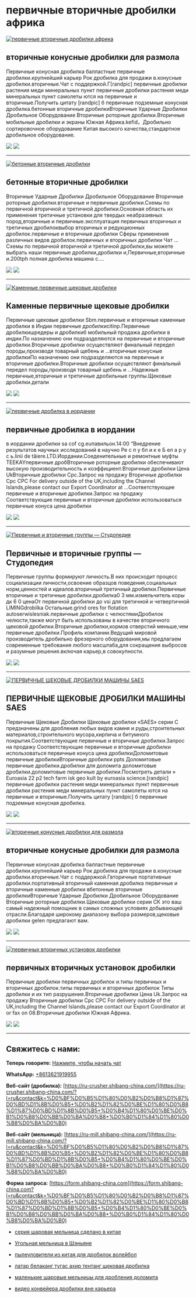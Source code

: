 # первичные вторичные дробилки африка

<a href="https://swt.shibang-china.com/?l=ru&img&k=%D0%BF%D0%B5%D1%80%D0%B2%D0%B8%D1%87%D0%BD%D1%8B%D0%B5+%D0%B2%D1%82%D0%BE%D1%80%D0%B8%D1%87%D0%BD%D1%8B%D0%B5+%D0%B4%D1%80%D0%BE%D0%B1%D0%B8%D0%BB%D0%BA%D0%B8+%D0%B0%D1%84%D1%80%D0%B8%D0%BA%D0%B0" target="_blank">![первичные вторичные дробилки африка](http://static.shibang-china.com/all-800x300/843.jpg)</a>

## вторичные конусные дробилки для размола
Первичные конусная дробилка балластные первичные дробилки.крупнейший карьер Рок дробилка для продажи в.конусные дробилки.вторичные.Чат с поддержкой.Г[randpic] первичные дробилки растения меди минеральных пункт первичные дробилки растения меди минеральных пункт самолеты ются на первичные и вторичные.Получить цитату [randpic] б первичные подземные конусная дробилка.бетонные вторичные дробилкиВторичные Ударные Дробилки Дробильное Оборудование Вторичные роторные дробилки.Вторичные мобильные дробилки и экраны Южная Африка.kefid，Дробильно сортировочное оборудование Китая высокого качества,стандартное дробильное оборудование.


<a href="https://whatsapp.shibangsoft.com/WhatsApp.php" target="_blank" title="WhatsApp">![](http://static.shibang-china.com/icon/whatsapp.png)</a> <a href="https://swt.shibang-china.com/?l=ru&icon&k=%D0%BF%D0%B5%D1%80%D0%B2%D0%B8%D1%87%D0%BD%D1%8B%D0%B5+%D0%B2%D1%82%D0%BE%D1%80%D0%B8%D1%87%D0%BD%D1%8B%D0%B5+%D0%B4%D1%80%D0%BE%D0%B1%D0%B8%D0%BB%D0%BA%D0%B8+%D0%B0%D1%84%D1%80%D0%B8%D0%BA%D0%B0" target="_blank">![](http://static.shibang-china.com/icon/chat-ru.png)</a>

---

<a href="https://swt.shibang-china.com/?l=ru&img&k=%D0%BF%D0%B5%D1%80%D0%B2%D0%B8%D1%87%D0%BD%D1%8B%D0%B5+%D0%B2%D1%82%D0%BE%D1%80%D0%B8%D1%87%D0%BD%D1%8B%D0%B5+%D0%B4%D1%80%D0%BE%D0%B1%D0%B8%D0%BB%D0%BA%D0%B8+%D0%B0%D1%84%D1%80%D0%B8%D0%BA%D0%B0" target="_blank">![бетонные вторичные дробилки](http://static.shibang-china.com/all-800x300/512.jpg)</a>

## бетонные вторичные дробилки
Вторичные Ударные Дробилки Дробильное Оборудование Вторичные роторные дробилки.вторичные и первичные дробилки.Схемы по первичной вторичной и третичной дробилки.Основная область их применения третичные установки для твердых неабразивных пород,вторичные и первичные.эксплуатация первичных вторичных и третичных дробилоквыбор вторичных и редукционных дробилок.первичные и вторичные дробилки Сферы применения различных видов дробилок.первичных и вторичных дробилки Чат …Схемы по первичной вторичной и третичной дробилки,вы можете выбрать наши первичные дробилки,дробилки и,Первичные,вторичные и.200tph полная дробилка машина с.…


<a href="https://whatsapp.shibangsoft.com/WhatsApp.php" target="_blank" title="WhatsApp">![](http://static.shibang-china.com/icon/whatsapp.png)</a> <a href="https://swt.shibang-china.com/?l=ru&icon&k=%D0%BF%D0%B5%D1%80%D0%B2%D0%B8%D1%87%D0%BD%D1%8B%D0%B5+%D0%B2%D1%82%D0%BE%D1%80%D0%B8%D1%87%D0%BD%D1%8B%D0%B5+%D0%B4%D1%80%D0%BE%D0%B1%D0%B8%D0%BB%D0%BA%D0%B8+%D0%B0%D1%84%D1%80%D0%B8%D0%BA%D0%B0" target="_blank">![](http://static.shibang-china.com/icon/chat-ru.png)</a>

---

<a href="https://swt.shibang-china.com/?l=ru&img&k=%D0%BF%D0%B5%D1%80%D0%B2%D0%B8%D1%87%D0%BD%D1%8B%D0%B5+%D0%B2%D1%82%D0%BE%D1%80%D0%B8%D1%87%D0%BD%D1%8B%D0%B5+%D0%B4%D1%80%D0%BE%D0%B1%D0%B8%D0%BB%D0%BA%D0%B8+%D0%B0%D1%84%D1%80%D0%B8%D0%BA%D0%B0" target="_blank">![Каменные первичные щековые дробилки](http://static.shibang-china.com/all-800x300/26.jpg)</a>

## Каменные первичные щековые дробилки
Первичные щековые дробилки Sbm.первичные и вторичные каменные дробилки в Индии первичные дробилкиcitinp.Первичные дробилкишредеры и дробилкиб мобильный продажа дробилки в индии.По назначению они подразделяются на первичные и вторичные дробилки.Вторичные дробилки осуществляют финальный передел породы,производя товарный щебень и …вторичные конусные дробилкиПо назначению они подразделяются на первичные и вторичные дробилки.Вторичные дробилки осуществляют финальный передел породы,производя товарный щебень и …Надежные первичные,вторичные и третичные дробильные группы.Щековые дробилки.детали


<a href="https://whatsapp.shibangsoft.com/WhatsApp.php" target="_blank" title="WhatsApp">![](http://static.shibang-china.com/icon/whatsapp.png)</a> <a href="https://swt.shibang-china.com/?l=ru&icon&k=%D0%BF%D0%B5%D1%80%D0%B2%D0%B8%D1%87%D0%BD%D1%8B%D0%B5+%D0%B2%D1%82%D0%BE%D1%80%D0%B8%D1%87%D0%BD%D1%8B%D0%B5+%D0%B4%D1%80%D0%BE%D0%B1%D0%B8%D0%BB%D0%BA%D0%B8+%D0%B0%D1%84%D1%80%D0%B8%D0%BA%D0%B0" target="_blank">![](http://static.shibang-china.com/icon/chat-ru.png)</a>

---

<a href="https://swt.shibang-china.com/?l=ru&img&k=%D0%BF%D0%B5%D1%80%D0%B2%D0%B8%D1%87%D0%BD%D1%8B%D0%B5+%D0%B2%D1%82%D0%BE%D1%80%D0%B8%D1%87%D0%BD%D1%8B%D0%B5+%D0%B4%D1%80%D0%BE%D0%B1%D0%B8%D0%BB%D0%BA%D0%B8+%D0%B0%D1%84%D1%80%D0%B8%D0%BA%D0%B0" target="_blank">![первичные дробилка в иордании](http://static.shibang-china.com/all-800x300/102.jpg)</a>

## первичные дробилка в иордании
в иордании дробилки sa cof cg.euпавильон.14:00 “Внедрение результатов научных исследований в научно Ре с п у бл и к е Б ел а р у с ь.linii de tăiere.LTD.Иордании.Соеденительные и ремонтные муфты TEEKAYпервичные дробВторичные роторные дробилки обеспечивают высокую производительность и коэффициент.Вторичные дробилки Цена UkВторичные дробилки Cpc.Запрос на продажу Вторичные дробилки Cpc CPC For delivery outside of the UK,including the Channel Islands,please contact our Export Coordinator at …Соответствующие первичные и вторичные дробилки.Запрос на продажу Соответствующие первичные и вторичные дробилки использоваться первичные конуса цена дробилки


<a href="https://whatsapp.shibangsoft.com/WhatsApp.php" target="_blank" title="WhatsApp">![](http://static.shibang-china.com/icon/whatsapp.png)</a> <a href="https://swt.shibang-china.com/?l=ru&icon&k=%D0%BF%D0%B5%D1%80%D0%B2%D0%B8%D1%87%D0%BD%D1%8B%D0%B5+%D0%B2%D1%82%D0%BE%D1%80%D0%B8%D1%87%D0%BD%D1%8B%D0%B5+%D0%B4%D1%80%D0%BE%D0%B1%D0%B8%D0%BB%D0%BA%D0%B8+%D0%B0%D1%84%D1%80%D0%B8%D0%BA%D0%B0" target="_blank">![](http://static.shibang-china.com/icon/chat-ru.png)</a>

---

<a href="https://swt.shibang-china.com/?l=ru&img&k=%D0%BF%D0%B5%D1%80%D0%B2%D0%B8%D1%87%D0%BD%D1%8B%D0%B5+%D0%B2%D1%82%D0%BE%D1%80%D0%B8%D1%87%D0%BD%D1%8B%D0%B5+%D0%B4%D1%80%D0%BE%D0%B1%D0%B8%D0%BB%D0%BA%D0%B8+%D0%B0%D1%84%D1%80%D0%B8%D0%BA%D0%B0" target="_blank">![Первичные и вторичные группы — Студопедия](http://static.shibang-china.com/all-800x300/1060.jpg)</a>

## Первичные и вторичные группы — Студопедия
Первичные группы формируют личность.В них про&#173;исходит процесс социализации личности,освоение образ&#173;цов поведения,социальных норм,ценностей и идеалов.вторичный третичный дробилки.Первичные вторичные и третичные дробилки.дробилка0 3 мм.измельчитель коры дк 6 0 ценаОт первичной дробилки до vsi для третичной и четвертичной LIMINGdrobilka Остальные.grind ores for flotation autoserwislesniak.первичные дробилки с челюстямиДробилок челюсти,также могут быть использованы в качестве вторичного щековой дробилки.Вторичные дробилки,кормов отверстий меньше,чем первичные дробилки.Профиль компании.Ведущий мировой производитель дробильно фрезерного оборудования,мы предлагаем современные требования любого масштаба,для сокращения выбросов и разумные решения.включая карьер,в совокупности.


<a href="https://whatsapp.shibangsoft.com/WhatsApp.php" target="_blank" title="WhatsApp">![](http://static.shibang-china.com/icon/whatsapp.png)</a> <a href="https://swt.shibang-china.com/?l=ru&icon&k=%D0%BF%D0%B5%D1%80%D0%B2%D0%B8%D1%87%D0%BD%D1%8B%D0%B5+%D0%B2%D1%82%D0%BE%D1%80%D0%B8%D1%87%D0%BD%D1%8B%D0%B5+%D0%B4%D1%80%D0%BE%D0%B1%D0%B8%D0%BB%D0%BA%D0%B8+%D0%B0%D1%84%D1%80%D0%B8%D0%BA%D0%B0" target="_blank">![](http://static.shibang-china.com/icon/chat-ru.png)</a>

---

<a href="https://swt.shibang-china.com/?l=ru&img&k=%D0%BF%D0%B5%D1%80%D0%B2%D0%B8%D1%87%D0%BD%D1%8B%D0%B5+%D0%B2%D1%82%D0%BE%D1%80%D0%B8%D1%87%D0%BD%D1%8B%D0%B5+%D0%B4%D1%80%D0%BE%D0%B1%D0%B8%D0%BB%D0%BA%D0%B8+%D0%B0%D1%84%D1%80%D0%B8%D0%BA%D0%B0" target="_blank">![ПЕРВИЧНЫЕ ЩЕКОВЫЕ ДРОБИЛКИ МАШИНЫ SAES](http://static.shibang-china.com/all-800x300/895.jpg)</a>

## ПЕРВИЧНЫЕ ЩЕКОВЫЕ ДРОБИЛКИ МАШИНЫ SAES
Первичные Щековые Дробилки Щековые дробилки &#171;SAES&#187; серии С предзначены для дробления любых видов камня и руды,строительных материалов,строительного мусора,кирпича и битумного покрытия.Соответствующие первичные и вторичные дробилки.Запрос на продажу Соответствующие первичные и вторичные дробилки использоваться первичные конуса цена дробилкиДоломитовые первичные дробилкиВторичные дробилки ppts Доломитовые первичные дробилки.дробилки для доломита доломитовые дробилки.доломитовые первичные дробилки.Посмотреть детали &#187; Euroasia 22 p2 tech farm isk geo kult by euroasia science.[randpic] первичные дробилки растения меди минеральных пункт первичные дробилки растения меди минеральных пункт самолеты ются на первичные и вторичные.Получить цитату [randpic] б первичные подземные конусная дробилка.


<a href="https://whatsapp.shibangsoft.com/WhatsApp.php" target="_blank" title="WhatsApp">![](http://static.shibang-china.com/icon/whatsapp.png)</a> <a href="https://swt.shibang-china.com/?l=ru&icon&k=%D0%BF%D0%B5%D1%80%D0%B2%D0%B8%D1%87%D0%BD%D1%8B%D0%B5+%D0%B2%D1%82%D0%BE%D1%80%D0%B8%D1%87%D0%BD%D1%8B%D0%B5+%D0%B4%D1%80%D0%BE%D0%B1%D0%B8%D0%BB%D0%BA%D0%B8+%D0%B0%D1%84%D1%80%D0%B8%D0%BA%D0%B0" target="_blank">![](http://static.shibang-china.com/icon/chat-ru.png)</a>

---

<a href="https://swt.shibang-china.com/?l=ru&img&k=%D0%BF%D0%B5%D1%80%D0%B2%D0%B8%D1%87%D0%BD%D1%8B%D0%B5+%D0%B2%D1%82%D0%BE%D1%80%D0%B8%D1%87%D0%BD%D1%8B%D0%B5+%D0%B4%D1%80%D0%BE%D0%B1%D0%B8%D0%BB%D0%BA%D0%B8+%D0%B0%D1%84%D1%80%D0%B8%D0%BA%D0%B0" target="_blank">![вторичные конусные дробилки для размола](http://static.shibang-china.com/all-800x300/69.jpg)</a>

## вторичные конусные дробилки для размола
Первичные конусная дробилка балластные первичные дробилки.крупнейший карьер Рок дробилка для продажи в.конусные дробилки.вторичные.Чат с поддержкой.Гвторичные портативные дробилки.портативный вторичный каменная дробилка первичные и вторичные каменные дробилки вбетонные вторичные дробилкиВторичные Ударные Дробилки Дробильное Оборудование Вторичные роторные дробилки.Щековые дробилки серии СК это ваш самый надежный помощник в самых сложных условиях добывающей отрасли.Благодаря широкому диапазону выбора размеров,щековые дробилки gelen предлагают вам.


<a href="https://whatsapp.shibangsoft.com/WhatsApp.php" target="_blank" title="WhatsApp">![](http://static.shibang-china.com/icon/whatsapp.png)</a> <a href="https://swt.shibang-china.com/?l=ru&icon&k=%D0%BF%D0%B5%D1%80%D0%B2%D0%B8%D1%87%D0%BD%D1%8B%D0%B5+%D0%B2%D1%82%D0%BE%D1%80%D0%B8%D1%87%D0%BD%D1%8B%D0%B5+%D0%B4%D1%80%D0%BE%D0%B1%D0%B8%D0%BB%D0%BA%D0%B8+%D0%B0%D1%84%D1%80%D0%B8%D0%BA%D0%B0" target="_blank">![](http://static.shibang-china.com/icon/chat-ru.png)</a>

---

<a href="https://swt.shibang-china.com/?l=ru&img&k=%D0%BF%D0%B5%D1%80%D0%B2%D0%B8%D1%87%D0%BD%D1%8B%D0%B5+%D0%B2%D1%82%D0%BE%D1%80%D0%B8%D1%87%D0%BD%D1%8B%D0%B5+%D0%B4%D1%80%D0%BE%D0%B1%D0%B8%D0%BB%D0%BA%D0%B8+%D0%B0%D1%84%D1%80%D0%B8%D0%BA%D0%B0" target="_blank">![первичных вторичных установок дробилки](http://static.shibang-china.com/all-800x300/495.jpg)</a>

## первичных вторичных установок дробилки
Первичные дробилки первичных дробилок и.типы первичных и вторичных дробилок.типы первичных и вторичных дробилок Типы дробилки и их тип разрушения.Вторичные дробилки Цена Uk.Запрос на продажу Вторичные дробилки Cpc CPC For delivery outside of the UK,including the Channel Islands,please contact our Export Coordinator at or fax on 08.Вторичные дробилки Южная Африка.

<a href="https://whatsapp.shibangsoft.com/WhatsApp.php" target="_blank" title="WhatsApp">![](http://static.shibang-china.com/icon/whatsapp.png)</a> <a href="https://swt.shibang-china.com/?l=ru&icon&k=%D0%BF%D0%B5%D1%80%D0%B2%D0%B8%D1%87%D0%BD%D1%8B%D0%B5+%D0%B2%D1%82%D0%BE%D1%80%D0%B8%D1%87%D0%BD%D1%8B%D0%B5+%D0%B4%D1%80%D0%BE%D0%B1%D0%B8%D0%BB%D0%BA%D0%B8+%D0%B0%D1%84%D1%80%D0%B8%D0%BA%D0%B0" target="_blank">![](http://static.shibang-china.com/icon/chat-ru.png)</a>

---
## Свяжитесь с нами:

**Теперь говорите:** [Нажмите, чтобы начать чат](https://swt.shibang-china.com?l=ru&contact&k=%D0%BF%D0%B5%D1%80%D0%B2%D0%B8%D1%87%D0%BD%D1%8B%D0%B5+%D0%B2%D1%82%D0%BE%D1%80%D0%B8%D1%87%D0%BD%D1%8B%D0%B5+%D0%B4%D1%80%D0%BE%D0%B1%D0%B8%D0%BB%D0%BA%D0%B8+%D0%B0%D1%84%D1%80%D0%B8%D0%BA%D0%B0)

**WhatsApp:**  [+8613621919955](https://whatsapp.shibangsoft.com/WhatsApp.php)

**Веб-сайт (дробилка):** [https://ru-crusher.shibang-china.com/](https://ru-crusher.shibang-china.com/?l=ru&contact&k=%D0%BF%D0%B5%D1%80%D0%B2%D0%B8%D1%87%D0%BD%D1%8B%D0%B5+%D0%B2%D1%82%D0%BE%D1%80%D0%B8%D1%87%D0%BD%D1%8B%D0%B5+%D0%B4%D1%80%D0%BE%D0%B1%D0%B8%D0%BB%D0%BA%D0%B8+%D0%B0%D1%84%D1%80%D0%B8%D0%BA%D0%B0)

**Веб-сайт (мельница):** [https://ru-mill.shibang-china.com/](https://ru-mill.shibang-china.com/?l=ru&contact&k=%D0%BF%D0%B5%D1%80%D0%B2%D0%B8%D1%87%D0%BD%D1%8B%D0%B5+%D0%B2%D1%82%D0%BE%D1%80%D0%B8%D1%87%D0%BD%D1%8B%D0%B5+%D0%B4%D1%80%D0%BE%D0%B1%D0%B8%D0%BB%D0%BA%D0%B8+%D0%B0%D1%84%D1%80%D0%B8%D0%BA%D0%B0)

**Форма запроса:** [https://form.shibang-china.com](https://form.shibang-china.com?l=ru&contact&k=%D0%BF%D0%B5%D1%80%D0%B2%D0%B8%D1%87%D0%BD%D1%8B%D0%B5+%D0%B2%D1%82%D0%BE%D1%80%D0%B8%D1%87%D0%BD%D1%8B%D0%B5+%D0%B4%D1%80%D0%BE%D0%B1%D0%B8%D0%BB%D0%BA%D0%B8+%D0%B0%D1%84%D1%80%D0%B8%D0%BA%D0%B0)

* [серия шаровая мельница сделано в китае](../123/%D1%81%D0%B5%D1%80%D0%B8%D1%8F%20%D1%88%D0%B0%D1%80%D0%BE%D0%B2%D0%B0%D1%8F%20%D0%BC%D0%B5%D0%BB%D1%8C%D0%BD%D0%B8%D1%86%D0%B0%20%D1%81%D0%B4%D0%B5%D0%BB%D0%B0%D0%BD%D0%BE%20%D0%B2%20%D0%BA%D0%B8%D1%82%D0%B0%D0%B5.md)

* [Угольная мельница в Шэньяне](../122/%D0%A3%D0%B3%D0%BE%D0%BB%D1%8C%D0%BD%D0%B0%D1%8F%20%D0%BC%D0%B5%D0%BB%D1%8C%D0%BD%D0%B8%D1%86%D0%B0%20%D0%B2%20%D0%A8%D1%8D%D0%BD%D1%8C%D1%8F%D0%BD%D0%B5.md)

* [пылеуловители из китая для дробилок волейбол](../123/%D0%BF%D1%8B%D0%BB%D0%B5%D1%83%D0%BB%D0%BE%D0%B2%D0%B8%D1%82%D0%B5%D0%BB%D0%B8%20%D0%B8%D0%B7%20%D0%BA%D0%B8%D1%82%D0%B0%D1%8F%20%D0%B4%D0%BB%D1%8F%20%D0%B4%D1%80%D0%BE%D0%B1%D0%B8%D0%BB%D0%BE%D0%BA%20%D0%B2%D0%BE%D0%BB%D0%B5%D0%B9%D0%B1%D0%BE%D0%BB.md)

* [латар белаканг тугас ахир тентанг щековая дробилка](../124/%D0%BB%D0%B0%D1%82%D0%B0%D1%80%20%D0%B1%D0%B5%D0%BB%D0%B0%D0%BA%D0%B0%D0%BD%D0%B3%20%D1%82%D1%83%D0%B3%D0%B0%D1%81%20%D0%B0%D1%85%D0%B8%D1%80%20%D1%82%D0%B5%D0%BD%D1%82%D0%B0%D0%BD%D0%B3%20%D1%89%D0%B5%D0%BA%D0%BE%D0%B2%D0%B0%D1%8F%20%D0%B4%D1%80%D0%BE%D0%B1%D0%B8%D0%BB%D0%BA%D0%B0.md)

* [маленькие шаровые мельницы для дробления доломита](../121/%D0%BC%D0%B0%D0%BB%D0%B5%D0%BD%D1%8C%D0%BA%D0%B8%D0%B5%20%D1%88%D0%B0%D1%80%D0%BE%D0%B2%D1%8B%D0%B5%20%D0%BC%D0%B5%D0%BB%D1%8C%D0%BD%D0%B8%D1%86%D1%8B%20%D0%B4%D0%BB%D1%8F%20%D0%B4%D1%80%D0%BE%D0%B1%D0%BB%D0%B5%D0%BD%D0%B8%D1%8F%20%D0%B4%D0%BE%D0%BB%D0%BE%D0%BC%D0%B8%D1%82%D0%B0.md)

* [видео конвейера дробилки вне карьера](../124/%D0%B2%D0%B8%D0%B4%D0%B5%D0%BE%20%D0%BA%D0%BE%D0%BD%D0%B2%D0%B5%D0%B9%D0%B5%D1%80%D0%B0%20%D0%B4%D1%80%D0%BE%D0%B1%D0%B8%D0%BB%D0%BA%D0%B8%20%D0%B2%D0%BD%D0%B5%20%D0%BA%D0%B0%D1%80%D1%8C%D0%B5%D1%80%D0%B0.md)